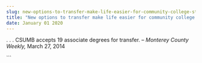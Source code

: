 ```yaml
---
slug: new-options-to-transfer-make-life-easier-for-community-college-students
title: "New options to transfer make life easier for community college students"
date: January 01 2020
---
```


 
<p>
  . . . CSUMB accepts 19 associate degrees for transfer. –
  <em>Monterey County Weekly,</em> March 27, 2014
</p>
```

